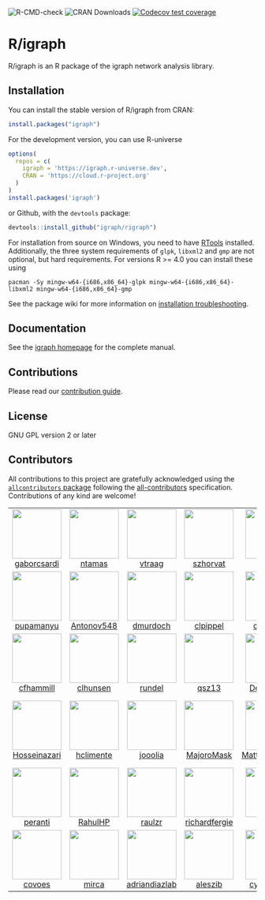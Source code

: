 
<!-- badges: start -->
![R-CMD-check](https://github.com/igraph/rigraph/workflows/R-CMD-check/badge.svg)
![CRAN Downloads](https://cranlogs.r-pkg.org/badges/igraph)
[![Codecov test coverage](https://codecov.io/gh/igraph/rigraph/branch/main/graph/badge.svg)](https://app.codecov.io/gh/igraph/rigraph?branch=main)
<!-- badges: end -->

# R/igraph

R/igraph is an R package of the igraph network analysis library.

## Installation

You can install the stable version of R/igraph from CRAN:

```r
install.packages("igraph")
```

For the development version, you can use R-universe

```r
options(
  repos = c(
    igraph = 'https://igraph.r-universe.dev',
    CRAN = 'https://cloud.r-project.org'
  )
)
install.packages('igraph')
```

or Github, with the `devtools` package:

```r
devtools::install_github("igraph/rigraph")
```

For installation from source on Windows, you need to have
[RTools](https://cran.r-project.org/bin/windows/Rtools/) installed.
Additionally, the three system requirements of `glpk`, `libxml2` and `gmp` are
not optional, but hard requirements. For versions R >= 4.0 you can install these
using

```
pacman -Sy mingw-w64-{i686,x86_64}-glpk mingw-w64-{i686,x86_64}-libxml2 mingw-w64-{i686,x86_64}-gmp
```

See the package wiki for more information on [installation troubleshooting](https://r.igraph.org/articles/installation-troubleshooting).

## Documentation

See the [igraph homepage](https://igraph.org/) for the complete manual.

## Contributions

Please read our
[contribution guide](https://github.com/igraph/rigraph/blob/dev/CONTRIBUTING.md).

## License

GNU GPL version 2 or later

## Contributors


<!-- ALL-CONTRIBUTORS-LIST:START - Do not remove or modify this section -->
<!-- prettier-ignore-start -->
<!-- markdownlint-disable -->
<!-- markdownlint-restore -->
<!-- prettier-ignore-end -->

<!-- ALL-CONTRIBUTORS-LIST:END -->
<!-- ALL-CONTRIBUTORS-LIST:START - Do not remove or modify this section -->
<!-- prettier-ignore-start -->
<!-- markdownlint-disable -->

All contributions to this project are gratefully acknowledged using the [`allcontributors` package](https://github.com/ropenscilabs/allcontributors) following the [all-contributors](https://allcontributors.org) specification. Contributions of any kind are welcome!

<table>

<tr>
<td align="center">
<a href="https://github.com/gaborcsardi">
<img src="https://avatars.githubusercontent.com/u/660288?v=4" width="100px;" alt=""/>
</a><br>
<a href="https://github.com/igraph/rigraph/commits?author=gaborcsardi">gaborcsardi</a>
</td>
<td align="center">
<a href="https://github.com/ntamas">
<img src="https://avatars.githubusercontent.com/u/195637?v=4" width="100px;" alt=""/>
</a><br>
<a href="https://github.com/igraph/rigraph/commits?author=ntamas">ntamas</a>
</td>
<td align="center">
<a href="https://github.com/vtraag">
<img src="https://avatars.githubusercontent.com/u/6057804?v=4" width="100px;" alt=""/>
</a><br>
<a href="https://github.com/igraph/rigraph/commits?author=vtraag">vtraag</a>
</td>
<td align="center">
<a href="https://github.com/szhorvat">
<img src="https://avatars.githubusercontent.com/u/1212871?v=4" width="100px;" alt=""/>
</a><br>
<a href="https://github.com/igraph/rigraph/commits?author=szhorvat">szhorvat</a>
</td>
<td align="center">
<a href="https://github.com/krlmlr">
<img src="https://avatars.githubusercontent.com/u/1741643?v=4" width="100px;" alt=""/>
</a><br>
<a href="https://github.com/igraph/rigraph/commits?author=krlmlr">krlmlr</a>
</td>
<td align="center">
<a href="https://github.com/adalisan">
<img src="https://avatars.githubusercontent.com/u/1790714?v=4" width="100px;" alt=""/>
</a><br>
<a href="https://github.com/igraph/rigraph/commits?author=adalisan">adalisan</a>
</td>
<td align="center">
<a href="https://github.com/igraph">
<img src="https://avatars.githubusercontent.com/u/8360597?v=4" width="100px;" alt=""/>
</a><br>
<a href="https://github.com/igraph/rigraph/commits?author=igraph">igraph</a>
</td>
</tr>


<tr>
<td align="center">
<a href="https://github.com/pupamanyu">
<img src="https://avatars.githubusercontent.com/u/1937416?v=4" width="100px;" alt=""/>
</a><br>
<a href="https://github.com/igraph/rigraph/commits?author=pupamanyu">pupamanyu</a>
</td>
<td align="center">
<a href="https://github.com/Antonov548">
<img src="https://avatars.githubusercontent.com/u/22891541?v=4" width="100px;" alt=""/>
</a><br>
<a href="https://github.com/igraph/rigraph/commits?author=Antonov548">Antonov548</a>
</td>
<td align="center">
<a href="https://github.com/dmurdoch">
<img src="https://avatars.githubusercontent.com/u/1935680?v=4" width="100px;" alt=""/>
</a><br>
<a href="https://github.com/igraph/rigraph/commits?author=dmurdoch">dmurdoch</a>
</td>
<td align="center">
<a href="https://github.com/clpippel">
<img src="https://avatars.githubusercontent.com/u/9609214?v=4" width="100px;" alt=""/>
</a><br>
<a href="https://github.com/igraph/rigraph/commits?author=clpippel">clpippel</a>
</td>
<td align="center">
<a href="https://github.com/dougmet">
<img src="https://avatars.githubusercontent.com/u/5878305?v=4" width="100px;" alt=""/>
</a><br>
<a href="https://github.com/igraph/rigraph/commits?author=dougmet">dougmet</a>
</td>
<td align="center">
<a href="https://github.com/wael-sadek">
<img src="https://avatars.githubusercontent.com/u/42678896?v=4" width="100px;" alt=""/>
</a><br>
<a href="https://github.com/igraph/rigraph/commits?author=wael-sadek">wael-sadek</a>
</td>
<td align="center">
<a href="https://github.com/kasterma">
<img src="https://avatars.githubusercontent.com/u/421437?v=4" width="100px;" alt=""/>
</a><br>
<a href="https://github.com/igraph/rigraph/commits?author=kasterma">kasterma</a>
</td>
</tr>


<tr>
<td align="center">
<a href="https://github.com/cfhammill">
<img src="https://avatars.githubusercontent.com/u/7467038?v=4" width="100px;" alt=""/>
</a><br>
<a href="https://github.com/igraph/rigraph/commits?author=cfhammill">cfhammill</a>
</td>
<td align="center">
<a href="https://github.com/clhunsen">
<img src="https://avatars.githubusercontent.com/u/2649820?v=4" width="100px;" alt=""/>
</a><br>
<a href="https://github.com/igraph/rigraph/commits?author=clhunsen">clhunsen</a>
</td>
<td align="center">
<a href="https://github.com/rundel">
<img src="https://avatars.githubusercontent.com/u/273926?v=4" width="100px;" alt=""/>
</a><br>
<a href="https://github.com/igraph/rigraph/commits?author=rundel">rundel</a>
</td>
<td align="center">
<a href="https://github.com/qsz13">
<img src="https://avatars.githubusercontent.com/u/4075761?v=4" width="100px;" alt=""/>
</a><br>
<a href="https://github.com/igraph/rigraph/commits?author=qsz13">qsz13</a>
</td>
<td align="center">
<a href="https://github.com/DexGroves">
<img src="https://avatars.githubusercontent.com/u/10374782?v=4" width="100px;" alt=""/>
</a><br>
<a href="https://github.com/igraph/rigraph/commits?author=DexGroves">DexGroves</a>
</td>
<td align="center">
<a href="https://github.com/QuLogic">
<img src="https://avatars.githubusercontent.com/u/302469?v=4" width="100px;" alt=""/>
</a><br>
<a href="https://github.com/igraph/rigraph/commits?author=QuLogic">QuLogic</a>
</td>
<td align="center">
<a href="https://github.com/dalloliogm">
<img src="https://avatars.githubusercontent.com/u/14500?v=4" width="100px;" alt=""/>
</a><br>
<a href="https://github.com/igraph/rigraph/commits?author=dalloliogm">dalloliogm</a>
</td>
</tr>


<tr>
<td align="center">
<a href="https://github.com/Hosseinazari">
<img src="https://avatars.githubusercontent.com/u/971459?v=4" width="100px;" alt=""/>
</a><br>
<a href="https://github.com/igraph/rigraph/commits?author=Hosseinazari">Hosseinazari</a>
</td>
<td align="center">
<a href="https://github.com/hclimente">
<img src="https://avatars.githubusercontent.com/u/5196281?v=4" width="100px;" alt=""/>
</a><br>
<a href="https://github.com/igraph/rigraph/commits?author=hclimente">hclimente</a>
</td>
<td align="center">
<a href="https://github.com/jooolia">
<img src="https://avatars.githubusercontent.com/u/1899722?v=4" width="100px;" alt=""/>
</a><br>
<a href="https://github.com/igraph/rigraph/commits?author=jooolia">jooolia</a>
</td>
<td align="center">
<a href="https://github.com/MajoroMask">
<img src="https://avatars.githubusercontent.com/u/19700954?v=4" width="100px;" alt=""/>
</a><br>
<a href="https://github.com/igraph/rigraph/commits?author=MajoroMask">MajoroMask</a>
</td>
<td align="center">
<a href="https://github.com/MatthieuStigler">
<img src="https://avatars.githubusercontent.com/u/108840?v=4" width="100px;" alt=""/>
</a><br>
<a href="https://github.com/igraph/rigraph/commits?author=MatthieuStigler">MatthieuStigler</a>
</td>
<td align="center">
<a href="https://github.com/mhils">
<img src="https://avatars.githubusercontent.com/u/1019198?v=4" width="100px;" alt=""/>
</a><br>
<a href="https://github.com/igraph/rigraph/commits?author=mhils">mhils</a>
</td>
<td align="center">
<a href="https://github.com/das-intensity">
<img src="https://avatars.githubusercontent.com/u/12521554?v=4" width="100px;" alt=""/>
</a><br>
<a href="https://github.com/igraph/rigraph/commits?author=das-intensity">das-intensity</a>
</td>
</tr>


<tr>
<td align="center">
<a href="https://github.com/peranti">
<img src="https://avatars.githubusercontent.com/u/9472741?v=4" width="100px;" alt=""/>
</a><br>
<a href="https://github.com/igraph/rigraph/commits?author=peranti">peranti</a>
</td>
<td align="center">
<a href="https://github.com/RahulHP">
<img src="https://avatars.githubusercontent.com/u/4871132?v=4" width="100px;" alt=""/>
</a><br>
<a href="https://github.com/igraph/rigraph/commits?author=RahulHP">RahulHP</a>
</td>
<td align="center">
<a href="https://github.com/raulzr">
<img src="https://avatars.githubusercontent.com/u/13007941?v=4" width="100px;" alt=""/>
</a><br>
<a href="https://github.com/igraph/rigraph/commits?author=raulzr">raulzr</a>
</td>
<td align="center">
<a href="https://github.com/richardfergie">
<img src="https://avatars.githubusercontent.com/u/2488905?v=4" width="100px;" alt=""/>
</a><br>
<a href="https://github.com/igraph/rigraph/commits?author=richardfergie">richardfergie</a>
</td>
<td align="center">
<a href="https://github.com/zeehio">
<img src="https://avatars.githubusercontent.com/u/75441?v=4" width="100px;" alt=""/>
</a><br>
<a href="https://github.com/igraph/rigraph/commits?author=zeehio">zeehio</a>
</td>
<td align="center">
<a href="https://github.com/simoncarrignon">
<img src="https://avatars.githubusercontent.com/u/4749455?v=4" width="100px;" alt=""/>
</a><br>
<a href="https://github.com/igraph/rigraph/commits?author=simoncarrignon">simoncarrignon</a>
</td>
<td align="center">
<a href="https://github.com/smoe">
<img src="https://avatars.githubusercontent.com/u/207407?v=4" width="100px;" alt=""/>
</a><br>
<a href="https://github.com/igraph/rigraph/commits?author=smoe">smoe</a>
</td>
</tr>


<tr>
<td align="center">
<a href="https://github.com/covoes">
<img src="https://avatars.githubusercontent.com/u/4109501?v=4" width="100px;" alt=""/>
</a><br>
<a href="https://github.com/igraph/rigraph/commits?author=covoes">covoes</a>
</td>
<td align="center">
<a href="https://github.com/mirca">
<img src="https://avatars.githubusercontent.com/u/13077051?v=4" width="100px;" alt=""/>
</a><br>
<a href="https://github.com/igraph/rigraph/commits?author=mirca">mirca</a>
</td>
<td align="center">
<a href="https://github.com/adriandiazlab">
<img src="https://avatars.githubusercontent.com/u/50892826?v=4" width="100px;" alt=""/>
</a><br>
<a href="https://github.com/igraph/rigraph/commits?author=adriandiazlab">adriandiazlab</a>
</td>
<td align="center">
<a href="https://github.com/aleszib">
<img src="https://avatars.githubusercontent.com/u/9567948?v=4" width="100px;" alt=""/>
</a><br>
<a href="https://github.com/igraph/rigraph/commits?author=aleszib">aleszib</a>
</td>
<td align="center">
<a href="https://github.com/cynthiahqy">
<img src="https://avatars.githubusercontent.com/u/29718979?v=4" width="100px;" alt=""/>
</a><br>
<a href="https://github.com/igraph/rigraph/commits?author=cynthiahqy">cynthiahqy</a>
</td>
<td align="center">
<a href="https://github.com/etheleon">
<img src="https://avatars.githubusercontent.com/u/2868858?v=4" width="100px;" alt=""/>
</a><br>
<a href="https://github.com/igraph/rigraph/commits?author=etheleon">etheleon</a>
</td>
<td align="center">
<a href="https://github.com/stnava">
<img src="https://avatars.githubusercontent.com/u/324222?v=4" width="100px;" alt=""/>
</a><br>
<a href="https://github.com/igraph/rigraph/commits?author=stnava">stnava</a>
</td>
</tr>

</table>

<!-- markdownlint-enable -->
<!-- prettier-ignore-end -->
<!-- ALL-CONTRIBUTORS-LIST:END -->

